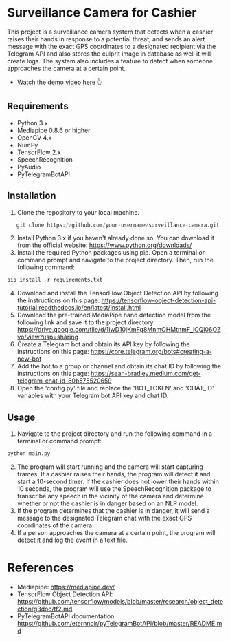 # Surveillance Camera for Cashier
This project is a surveillance camera system that detects when a cashier raises their hands in response to a potential threat, and sends an alert message with the exact GPS coordinates to a designated recipient via the Telegram API and also stores the culprit image in database as well it will create logs. The system also includes a feature to detect when someone approaches the camera at a certain point.
* [Watch the demo video here 👆](https://www.linkedin.com/posts/activity-6941673746109714432-XHKC?utm_source=share&utm_medium=member_desktop)
## Requirements
* Python 3.x
* Mediapipe 0.8.6 or higher
* OpenCV 4.x
* NumPy
* TensorFlow 2.x
* SpeechRecognition
* PyAudio
* PyTelegramBotAPI
## Installation
1. Clone the repository to your local machine. 
 ```python 
    git clone https://github.com/your-username/surveillance-camera.git
 ``` 
2. Install Python 3.x if you haven't already done so. You can download it from the official website: https://www.python.org/downloads/
3. Install the required Python packages using pip. Open a terminal or command prompt and navigate to the project directory. Then, run the following command:
```python 
pip install -r requirements.txt
``` 
4. Download and install the TensorFlow Object Detection API by following the instructions on this page: https://tensorflow-object-detection-api-tutorial.readthedocs.io/en/latest/install.html
5. Download the pre-trained MediaPipe hand detection model from the following link and save it to the project directory: https://drive.google.com/file/d/1IwD10jKmFg8MnmOHMtnmF_iCQl06OZvo/view?usp=sharing
6. Create a Telegram bot and obtain its API key by following the instructions on this page: https://core.telegram.org/bots#creating-a-new-bot
7. Add the bot to a group or channel and obtain its chat ID by following the instructions on this page: https://sean-bradley.medium.com/get-telegram-chat-id-80b575520659
8. Open the 'config.py' file and replace the 'BOT_TOKEN' and 'CHAT_ID' variables with your Telegram bot API key and chat ID.
## Usage
1. Navigate to the project directory and run the following command in a terminal or command prompt:
```python 
python main.py
```
2. The program will start running and the camera will start capturing frames. If a cashier raises their hands, the program will detect it and start a 10-second timer. If the cashier does not lower their hands within 10 seconds, the program will use the SpeechRecognition package to transcribe any speech in the vicinity of the camera and determine whether or not the cashier is in danger based on an NLP model.
3. If the program determines that the cashier is in danger, it will send a message to the designated Telegram chat with the exact GPS coordinates of the camera.
4. If a person approaches the camera at a certain point, the program will detect it and log the event in a text file.
# References
* Mediapipe: https://mediapipe.dev/
* TensorFlow Object Detection API: https://github.com/tensorflow/models/blob/master/research/object_detection/g3doc/tf2.md
* PyTelegramBotAPI documentation: https://github.com/eternnoir/pyTelegramBotAPI/blob/master/README.md
